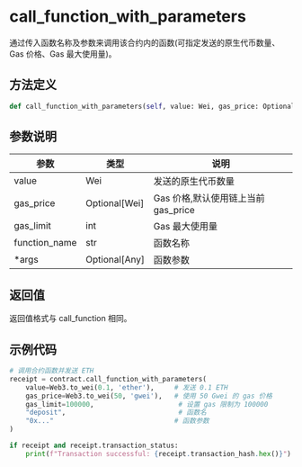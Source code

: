 # call_function_with_parameters

通过传入函数名称及参数来调用该合约内的函数(可指定发送的原生代币数量、Gas 价格、Gas 最大使用量)。

## 方法定义

```python
def call_function_with_parameters(self, value: Wei, gas_price: Optional[Wei], gas_limit: int, function_name: str, *args: Optional[Any]) -> Optional[TransactionReceiptData]
```

## 参数说明

| 参数          | 类型          | 说明                                |
| ------------- | ------------- | ----------------------------------- |
| value         | Wei           | 发送的原生代币数量                  |
| gas_price     | Optional[Wei] | Gas 价格,默认使用链上当前 gas_price |
| gas_limit     | int           | Gas 最大使用量                      |
| function_name | str           | 函数名称                            |
| \*args        | Optional[Any] | 函数参数                            |

## 返回值

返回值格式与 call_function 相同。

## 示例代码

```python
# 调用合约函数并发送 ETH
receipt = contract.call_function_with_parameters(
    value=Web3.to_wei(0.1, 'ether'),     # 发送 0.1 ETH
    gas_price=Web3.to_wei(50, 'gwei'),   # 使用 50 Gwei 的 gas 价格
    gas_limit=100000,                     # 设置 gas 限制为 100000
    "deposit",                            # 函数名
    "0x..."                              # 函数参数
)

if receipt and receipt.transaction_status:
    print(f"Transaction successful: {receipt.transaction_hash.hex()}")
```
